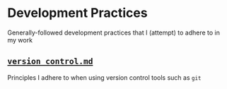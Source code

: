 # Development Practices

Generally-followed development practices that I (attempt) to adhere to in my work

## [`version_control.md`](version_control.md)
Principles I adhere to when using version control tools such as `git`